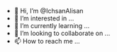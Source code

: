 - 👋 Hi, I’m @IchsanAlisan
- 👀 I’m interested in ...
- 🌱 I’m currently learning ...
- 💞️ I’m looking to collaborate on ...
- 📫 How to reach me ...

<!---
IchsanAlisan/IchsanAlisan is a ✨ special ✨ repository because its `README.md` (this file) appears on your GitHub profile.
You can click the Preview link to take a look at your changes.
--->
